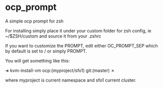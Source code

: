 # ocp_prompt
A simple ocp prompt for zsh

For installing simply place it under your custom folder for zsh config, ie ~/$ZSH/custom and source it from your .zshrc

If you want to customize the PROMPT, edit either OC_PROMPT_SEP which by default is set to / or simply PROMPT.

You will get something like this: 

➜  kvm-install-vm  ocp:(myproject/sfo1) git:(master) ✗ 

where myproject is current namespace and sfo1 current cluster.  
